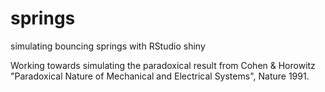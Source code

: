 # springs
simulating bouncing springs with RStudio shiny

Working towards simulating the paradoxical result from Cohen & Horowitz "Paradoxical Nature of Mechanical and Electrical Systems", Nature 1991.
